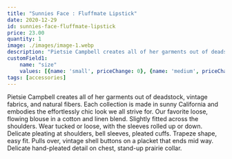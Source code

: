 ```yaml
---
title: "Sunnies Face : Fluffmate Lipstick"
date: 2020-12-29
id: sunnies-face-fluffmate-lipstick
price: 23.00
quantity: 1
image: ./images/image-1.webp
description: "Pietsie Campbell creates all of her garments out of deadstock, vintage fabrics, and natural fibers. Each collection is made in sunny California and embodies the effortlessly chic look we all strive for. Our favorite loose, flowing blouse in a cotton and linen blend. Slightly fitted across the shoulders. Wear tucked or loose, with the sleeves rolled up or down. Delicate pleating at shoulders, bell sleeves, pleated cuffs. Trapeze shape, easy fit. Pulls over, vintage shell buttons on a placket that ends mid way. Delicate hand-pleated detail on chest, stand-up prairie collar."
customField1:
    name: "size"
    values: [{name: 'small', priceChange: 0}, {name: 'medium', priceChange: 0}, {name: 'large', priceChange: 0}]
tags: [accessories]
---
```

Pietsie Campbell creates all of her garments out of deadstock, vintage fabrics, and natural fibers. Each collection is made in sunny California and embodies the effortlessly chic look we all strive for. Our favorite loose, flowing blouse in a cotton and linen blend. Slightly fitted across the shoulders. Wear tucked or loose, with the sleeves rolled up or down. Delicate pleating at shoulders, bell sleeves, pleated cuffs. Trapeze shape, easy fit. Pulls over, vintage shell buttons on a placket that ends mid way. Delicate hand-pleated detail on chest, stand-up prairie collar.
